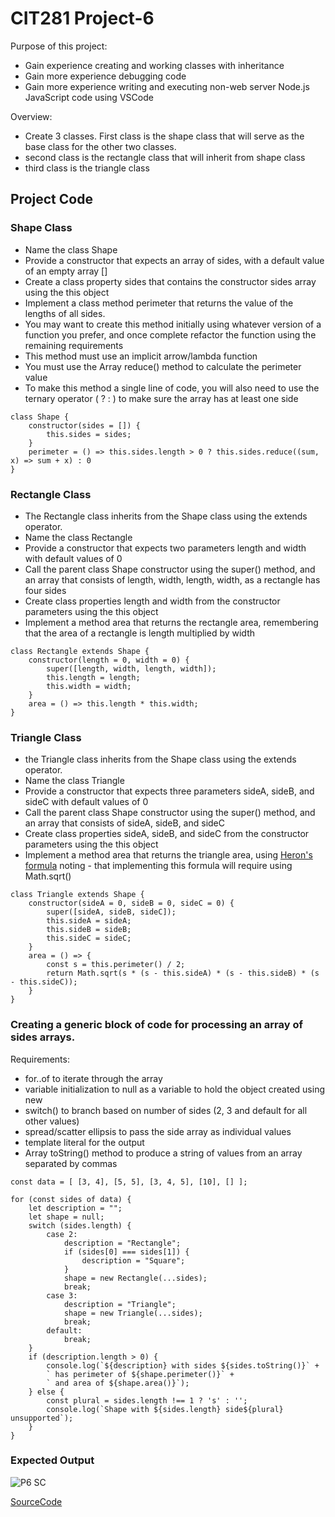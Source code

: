 # CIT281 Project-6

Purpose of this project:
- Gain experience creating and working classes with inheritance
- Gain more experience debugging code 
- Gain more experience writing and executing non-web server Node.js JavaScript code using VSCode

Overview:
- Create 3 classes. First class is the shape class that will serve as the base class for the other two classes.
- second class is the rectangle class that will inherit from shape class
- third class is the triangle class

## Project Code

### Shape Class
- Name the class Shape
- Provide a constructor that expects an array of sides, with a default value of an empty array []
- Create a class property sides that contains the constructor sides array using the this object
- Implement a class method perimeter that returns the value of the lengths of all sides.
- You may want to create this method initially using whatever version of a function you prefer, and once complete refactor the function using the remaining requirements
- This method must use an implicit arrow/lambda function
- You must use the Array reduce() method to calculate the perimeter value
- To make this method a single line of code, you will also need to use the ternary operator ( ? : ) to make sure the array has at least one side

```
class Shape {
    constructor(sides = []) {
        this.sides = sides;
    }
    perimeter = () => this.sides.length > 0 ? this.sides.reduce((sum, x) => sum + x) : 0
}
```

### Rectangle Class
- The Rectangle class inherits from the Shape class using the extends operator. 
- Name the class Rectangle
- Provide a constructor that expects two parameters length and width with default values of 0
- Call the parent class Shape constructor using the super() method, and an array that consists of length, width, length, width, as a rectangle has four sides
- Create class properties length and width from the constructor parameters using the this object
- Implement a method area that returns the rectangle area, remembering that the area of a rectangle is length multiplied by width

```
class Rectangle extends Shape {
    constructor(length = 0, width = 0) {
        super([length, width, length, width]);
        this.length = length;
        this.width = width;
    }
    area = () => this.length * this.width;
}
```
### Triangle Class
- the Triangle class inherits from the Shape class using the extends operator. 
- Name the class Triangle
- Provide a constructor that expects three parameters sideA, sideB, and sideC with default values of 0
- Call the parent class Shape constructor using the super() method, and an array that consists of sideA, sideB, and sideC
- Create class properties sideA, sideB, and sideC from the constructor parameters using the this object
- Implement a method area that returns the triangle area, using [Heron's formula](https://www.mathsisfun.com/geometry/herons-formula.html) noting - that implementing this formula will require using Math.sqrt()

```
class Triangle extends Shape {
    constructor(sideA = 0, sideB = 0, sideC = 0) {
        super([sideA, sideB, sideC]);
        this.sideA = sideA;
        this.sideB = sideB;
        this.sideC = sideC;
    }
    area = () => {
        const s = this.perimeter() / 2;
        return Math.sqrt(s * (s - this.sideA) * (s - this.sideB) * (s - this.sideC));
    }
}
```
### Creating a generic block of code for processing an array of sides arrays. 

 Requirements:
- for..of to iterate through the array
- variable initialization to null as a variable to hold the object created using new
- switch() to branch based on number of sides (2, 3 and default for all other values)
- spread/scatter ellipsis to pass the side array as individual values
- template literal for the output
- Array toString() method to produce a string of values from an array separated by commas

```
const data = [ [3, 4], [5, 5], [3, 4, 5], [10], [] ];

for (const sides of data) {
    let description = "";
    let shape = null;
    switch (sides.length) {
        case 2:
            description = "Rectangle";
            if (sides[0] === sides[1]) {
                description = "Square";
            }
            shape = new Rectangle(...sides);
            break;
        case 3:
            description = "Triangle";
            shape = new Triangle(...sides);
            break;
        default:
            break;
    }
    if (description.length > 0) {
        console.log(`${description} with sides ${sides.toString()}` +
        ` has perimeter of ${shape.perimeter()}` + 
        ` and area of ${shape.area()}`);
    } else {
        const plural = sides.length !== 1 ? 's' : '';
        console.log(`Shape with ${sides.length} side${plural} unsupported`);
    }
}

```
### Expected Output
![P6 SC](https://user-images.githubusercontent.com/84296093/120622940-1e334a80-c414-11eb-8c04-79ce900a59cb.JPG)


[SourceCode](https://ruichen11.github.io/Ruichen11.CIT-Minor/)
